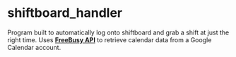 # shiftboard_handler
Program built to automatically log onto shiftboard and grab a shift at 
just the right time.
Uses [**FreeBusy API**](https://freebusy.io/developers) to retrieve calendar
data from a Google Calendar account.